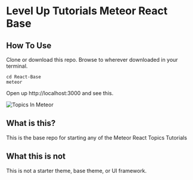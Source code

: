 # Level Up Tutorials Meteor React Base


## How To Use

Clone or download this repo. Browse to wherever downloaded in your terminal.

```
cd React-Base
meteor
```

Open up http://localhost:3000 and see this.

![Topics In Meteor](/public/topics.png)

## What is this?

This is the base repo for starting any of the Meteor React Topics Tutorials 

## What this is not

This is not a starter theme, base theme, or UI framework.